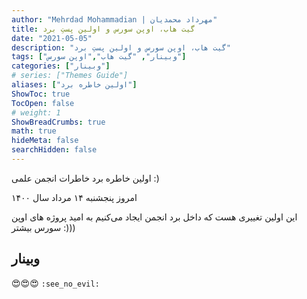 ```yaml
---
author: "Mehrdad Mohammadian | مهرداد محمدیان"
title: گیت هاب، اوپن سورس و اولین پستِ برد
date: "2021-05-05"
description: "گیت هاب، اوپن سورس و اولین پستِ برد"
tags: ["وبینار", "گیت هاب","اوپن سورس"]
categories: ["وبینار"]
# series: ["Themes Guide"]
aliases: ["اولین خاطره برد"]
ShowToc: true
TocOpen: false
# weight: 1
ShowBreadCrumbs: true
math: true
hideMeta: false
searchHidden: false
---
```


اولین خاطره برد خاطرات انجمن علمی :)

امروز پنجشنبه ۱۴ مرداد سال ۱۴۰۰

این اولین تغییری هست که داخل برد انجمن ایجاد می‌کنیم 
به امید پروژه های اوپن سورس بیشتر :)))

<!--more-->

## وبینار

<p><span class="nowrap"><span class="emojify">😍😍😍</span> <code>:see_no_evil:</code></span>
<br>


